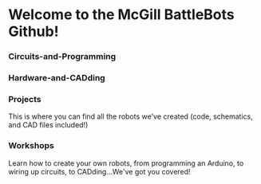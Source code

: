 # Welcome to the McGill BattleBots Github!

### Circuits-and-Programming


### Hardware-and-CADding


### Projects
This is where you can find all the robots we've created (code, schematics, and CAD files included!)

### Workshops
Learn how to create your own robots, from programming an Arduino, to wiring up circuits, to CADding...We've got you covered!
